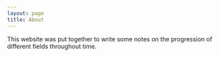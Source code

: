 ```yaml
---
layout: page
title: About
---
```


This website was put together to write some notes on the progression of different fields throughout time.
